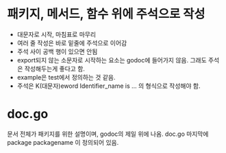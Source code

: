 # 패키지, 메서드, 함수 위에 주석으로 작성
* 대문자로 시작, 마침표로 마무리
* 여러 줄 작성은 바로 밑줄에 주석으로 이어감
* 주석 사이 공백 행이 있으면 안됨
* export되지 않는 소문자로 시작하는 요소는 godoc에 들어가지 않음. 그래도 주석은 작성해두는게 좋다고 함.
* example은 test에서 정의하는 것 같음.
* 주석은 K(대문자)eword Identifier_name is ... 의 형식으로 작성해야 함.

# doc.go
문서 전체가 패키지를 위한 설명이며, godoc의 제일 위에 나옴.
doc.go 마지막에 package packagename 이 정의되어 있음.